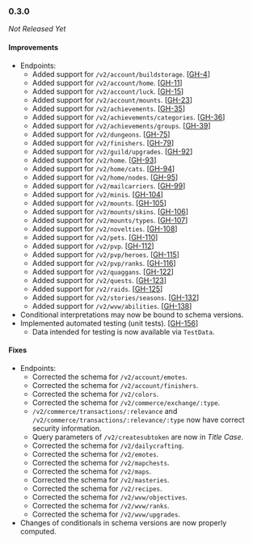 ### 0.3.0

_Not Released Yet_

#### Improvements

- Endpoints:
    - Added support for `/v2/account/buildstorage`. [[GH-4](https://github.com/GW2ToolBelt/api-generator/issues/4)]
    - Added support for `/v2/account/home`. [[GH-11](https://github.com/GW2ToolBelt/api-generator/issues/11)]
    - Added support for `/v2/account/luck`. [[GH-15](https://github.com/GW2ToolBelt/api-generator/issues/15)]
    - Added support for `/v2/account/mounts`. [[GH-23](https://github.com/GW2ToolBelt/api-generator/issues/23)]
    - Added support for `/v2/achievements`. [[GH-35](https://github.com/GW2ToolBelt/api-generator/issues/35)]
    - Added support for `/v2/achievements/categories`. [[GH-36](https://github.com/GW2ToolBelt/api-generator/issues/36)]
    - Added support for `/v2/achievements/groups`. [[GH-39](https://github.com/GW2ToolBelt/api-generator/issues/39)]
    - Added support for `/v2/dungeons`. [[GH-75](https://github.com/GW2ToolBelt/api-generator/issues/75)]
    - Added support for `/v2/finishers`. [[GH-79](https://github.com/GW2ToolBelt/api-generator/issues/79)]
    - Added support for `/v2/guild/upgrades`. [[GH-92](https://github.com/GW2ToolBelt/api-generator/issues/92)]
    - Added support for `/v2/home`. [[GH-93](https://github.com/GW2ToolBelt/api-generator/issues/93)]
    - Added support for `/v2/home/cats`. [[GH-94](https://github.com/GW2ToolBelt/api-generator/issues/94)]
    - Added support for `/v2/home/nodes`. [[GH-95](https://github.com/GW2ToolBelt/api-generator/issues/95)]
    - Added support for `/v2/mailcarriers`. [[GH-99](https://github.com/GW2ToolBelt/api-generator/issues/99)]
    - Added support for `/v2/minis`. [[GH-104](https://github.com/GW2ToolBelt/api-generator/issues/104)]
    - Added support for `/v2/mounts`. [[GH-105](https://github.com/GW2ToolBelt/api-generator/issues/105)]
    - Added support for `/v2/mounts/skins`. [[GH-106](https://github.com/GW2ToolBelt/api-generator/issues/106)]
    - Added support for `/v2/mounts/types`. [[GH-107](https://github.com/GW2ToolBelt/api-generator/issues/107)]
    - Added support for `/v2/novelties`. [[GH-108](https://github.com/GW2ToolBelt/api-generator/issues/108)]
    - Added support for `/v2/pets`. [[GH-110](https://github.com/GW2ToolBelt/api-generator/issues/110)]
    - Added support for `/v2/pvp`. [[GH-112](https://github.com/GW2ToolBelt/api-generator/issues/112)]
    - Added support for `/v2/pvp/heroes`. [[GH-115](https://github.com/GW2ToolBelt/api-generator/issues/115)]
    - Added support for `/v2/pvp/ranks`. [[GH-116](https://github.com/GW2ToolBelt/api-generator/issues/116)]
    - Added support for `/v2/quaggans`. [[GH-122](https://github.com/GW2ToolBelt/api-generator/issues/122)]
    - Added support for `/v2/quests`. [[GH-123](https://github.com/GW2ToolBelt/api-generator/issues/123)]
    - Added support for `/v2/raids`. [[GH-125](https://github.com/GW2ToolBelt/api-generator/issues/125)]
    - Added support for `/v2/stories/seasons`. [[GH-132](https://github.com/GW2ToolBelt/api-generator/issues/132)]
    - Added support for `/v2/wvw/abilities`. [[GH-138](https://github.com/GW2ToolBelt/api-generator/issues/138)]
- Conditional interpretations may now be bound to schema versions.
- Implemented automated testing (unit tests). [[GH-156](https://github.com/GW2ToolBelt/api-generator/issues/156)]
  - Data intended for testing is now available via `TestData`.

#### Fixes

- Endpoints:
    - Corrected the schema for `/v2/account/emotes`.
    - Corrected the schema for `/v2/account/finishers`.
    - Corrected the schema for `/v2/colors`.
    - Corrected the schema for `/v2/commerce/exchange/:type`.
    - `/v2/commerce/transactions/:relevance` and `/v2/commerce/transactions/:relevance/:type`
      now have correct security information.
    - Query parameters of `/v2/createsubtoken` are now in _Title Case_.
  - Corrected the schema for `/v2/dailycrafting`.
  - Corrected the schema for `/v2/emotes`.
  - Corrected the schema for `/v2/mapchests`.
  - Corrected the schema for `/v2/maps`.
  - Corrected the schema for `/v2/masteries`.
  - Corrected the schema for `/v2/recipes`.
  - Corrected the schema for `/v2/wvw/objectives`.
  - Corrected the schema for `/v2/wvw/ranks`.
  - Corrected the schema for `/v2/wvw/upgrades`.
- Changes of conditionals in schema versions are now properly computed.